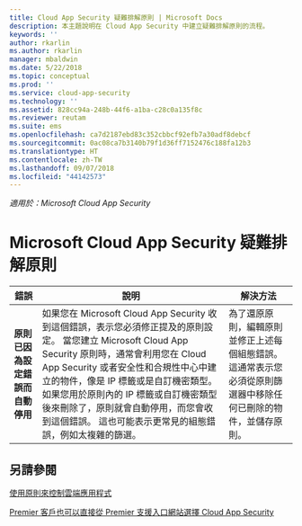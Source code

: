 ```yaml
---
title: Cloud App Security 疑難排解原則 | Microsoft Docs
description: 本主題說明在 Cloud App Security 中建立疑難排解原則的流程。
keywords: ''
author: rkarlin
ms.author: rkarlin
manager: mbaldwin
ms.date: 5/22/2018
ms.topic: conceptual
ms.prod: ''
ms.service: cloud-app-security
ms.technology: ''
ms.assetid: 828cc94a-248b-44f6-a1ba-c28c0a135f8c
ms.reviewer: reutam
ms.suite: ems
ms.openlocfilehash: ca7d2187ebd83c352cbbcf92efb7a30adf8debcf
ms.sourcegitcommit: 0ac08ca7b3140b79f1d36ff7152476c188fa12b3
ms.translationtype: HT
ms.contentlocale: zh-TW
ms.lasthandoff: 09/07/2018
ms.locfileid: "44142573"
---
```

*適用於：Microsoft Cloud App Security*


# <a name="troubleshooting-microsoft-cloud-app-security-policies"></a>Microsoft Cloud App Security 疑難排解原則

|錯誤|說明|解決方法|
|----|----|----|
| **原則 <policy name> 已因為設定錯誤而自動停用**|如果您在 Microsoft Cloud App Security 收到這個錯誤，表示您必須修正提及的原則設定。 當您建立 Microsoft Cloud App Security 原則時，通常會利用您在 Cloud App Security 或者安全性和合規性中心中建立的物件，像是 IP 標籤或是自訂機密類型。 如果您用於原則內的 IP 標籤或自訂機密類型後來刪除了，原則就會自動停用，而您會收到這個錯誤。 這也可能表示更常見的組態錯誤，例如太複雜的篩選。 |為了還原原則，編輯原則並修正上述每個組態錯誤。 這通常表示您必須從原則篩選器中移除任何已刪除的物件，並儲存原則。|



## <a name="see-also"></a>另請參閱
[使用原則來控制雲端應用程式](control-cloud-apps-with-policies.md)

[Premier 客戶也可以直接從 Premier 支援入口網站選擇 Cloud App Security](https://premier.microsoft.com/)

